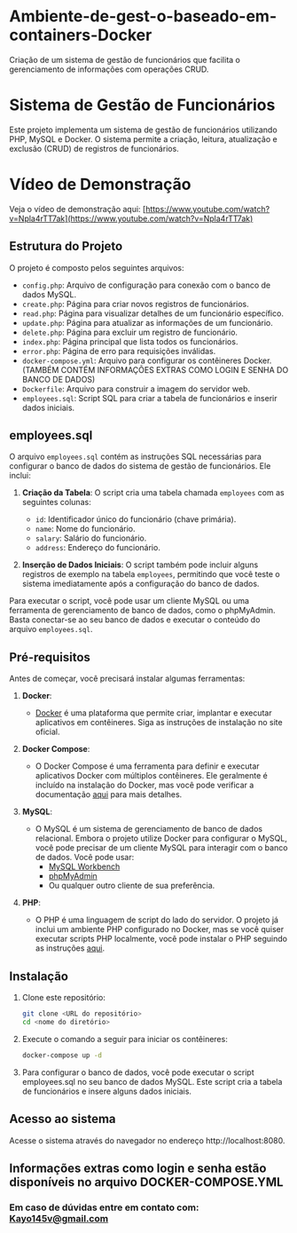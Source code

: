 # Ambiente-de-gest-o-baseado-em-containers-Docker
Criação de um sistema de gestão de funcionários que facilita o gerenciamento de informações com operações CRUD.

# Sistema de Gestão de Funcionários

Este projeto implementa um sistema de gestão de funcionários utilizando PHP, MySQL e Docker. O sistema permite a criação, leitura, atualização e exclusão (CRUD) de registros de funcionários.

# Vídeo de Demonstração

Veja o vídeo de demonstração aqui: 
[https://www.youtube.com/watch?v=Npla4rTT7ak](https://www.youtube.com/watch?v=Npla4rTT7ak)

## Estrutura do Projeto

O projeto é composto pelos seguintes arquivos:

- `config.php`: Arquivo de configuração para conexão com o banco de dados MySQL.
- `create.php`: Página para criar novos registros de funcionários.
- `read.php`: Página para visualizar detalhes de um funcionário específico.
- `update.php`: Página para atualizar as informações de um funcionário.
- `delete.php`: Página para excluir um registro de funcionário.
- `index.php`: Página principal que lista todos os funcionários.
- `error.php`: Página de erro para requisições inválidas.
- `docker-compose.yml`: Arquivo para configurar os contêineres Docker.   (TAMBÉM CONTÉM INFORMAÇÕES EXTRAS COMO LOGIN E SENHA DO BANCO DE DADOS)
- `Dockerfile`: Arquivo para construir a imagem do servidor web.  
- `employees.sql`: Script SQL para criar a tabela de funcionários e inserir dados iniciais.

## employees.sql

O arquivo `employees.sql` contém as instruções SQL necessárias para configurar o banco de dados do sistema de gestão de funcionários. Ele inclui:

1. **Criação da Tabela**: O script cria uma tabela chamada `employees` com as seguintes colunas:
   - `id`: Identificador único do funcionário (chave primária).
   - `name`: Nome do funcionário.
   - `salary`: Salário do funcionário.
   - `address`: Endereço do funcionário.

2. **Inserção de Dados Iniciais**: O script também pode incluir alguns registros de exemplo na tabela `employees`, permitindo que você teste o sistema imediatamente após a configuração do banco de dados.

Para executar o script, você pode usar um cliente MySQL ou uma ferramenta de gerenciamento de banco de dados, como o phpMyAdmin. Basta conectar-se ao seu banco de dados e executar o conteúdo do arquivo `employees.sql`.

## Pré-requisitos

Antes de começar, você precisará instalar algumas ferramentas:

1. **Docker**: 
   - [Docker](https://www.docker.com/get-started) é uma plataforma que permite criar, implantar e executar aplicativos em contêineres. Siga as instruções de instalação no site oficial.

2. **Docker Compose**: 
   - O Docker Compose é uma ferramenta para definir e executar aplicativos Docker com múltiplos contêineres. Ele geralmente é incluído na instalação do Docker, mas você pode verificar a documentação [aqui](https://docs.docker.com/compose/install/) para mais detalhes.

3. **MySQL**: 
   - O MySQL é um sistema de gerenciamento de banco de dados relacional. Embora o projeto utilize Docker para configurar o MySQL, você pode precisar de um cliente MySQL para interagir com o banco de dados. Você pode usar:
     - [MySQL Workbench](https://www.mysql.com/products/workbench/)
     - [phpMyAdmin](https://www.phpmyadmin.net/)
     - Ou qualquer outro cliente de sua preferência.

4. **PHP**: 
   - O PHP é uma linguagem de script do lado do servidor. O projeto já inclui um ambiente PHP configurado no Docker, mas se você quiser executar scripts PHP localmente, você pode instalar o PHP seguindo as instruções [aqui](https://www.php.net/manual/pt_BR/install.php).

## Instalação

1. Clone este repositório:
   ```bash
   git clone <URL do repositório>
   cd <nome do diretório>
   
2. Execute o comando a seguir para iniciar os contêineres:
   ```bash
   docker-compose up -d

3. Para configurar o banco de dados, você pode executar o script employees.sql no seu banco de dados MySQL. Este script cria a tabela de funcionários e insere alguns dados iniciais.
  

## Acesso ao sistema

Acesse o sistema através do navegador no endereço http://localhost:8080.

Informações extras como login e senha estão disponíveis no arquivo DOCKER-COMPOSE.YML
----------------------------------------------------------------------------------------------------------------------------

### Em caso de dúvidas entre em contato com: Kayo145v@gmail.com
